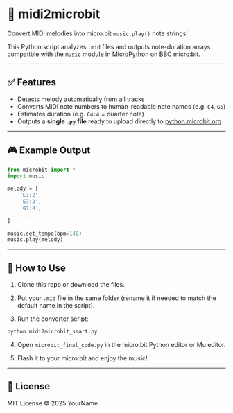 # 🎵 midi2microbit

Convert MIDI melodies into micro:bit `music.play()` note strings!

This Python script analyzes `.mid` files and outputs note-duration arrays compatible with the `music` module in MicroPython on BBC micro:bit.

---

## ✅ Features

- Detects melody automatically from all tracks
- Converts MIDI note numbers to human-readable note names (e.g. `C4`, `G5`)
- Estimates duration (e.g. `C4:4` = quarter note)
- Outputs a **single `.py` file** ready to upload directly to [python.microbit.org](https://python.microbit.org)

---

## 🎮 Example Output

```python
from microbit import *
import music

melody = [
    'E7:2',
    'E7:2',
    'G7:4',
    ...
]

music.set_tempo(bpm=140)
music.play(melody)
```

---

## 🚀 How to Use

1. Clone this repo or download the files.

2. Put your `.mid` file in the same folder (rename it if needed to match the default name in the script).

3. Run the converter script:
```bash
python midi2microbit_smart.py
```

4. Open `microbit_final_code.py` in the micro:bit Python editor or Mu editor.

5. Flash it to your micro:bit and enjoy the music!

---

## 📄 License

MIT License © 2025 YourName
